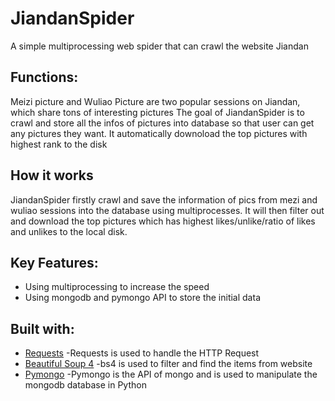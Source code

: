 # JiandanSpider
A simple multiprocessing web spider that can crawl the website Jiandan

## Functions:
 Meizi picture and Wuliao Picture are two popular sessions on Jiandan, which share tons of interesting pictures 
 The goal of JiandanSpider is to crawl and store all the infos of pictures into database so that user 
 can get any pictures they want. It automatically downoload the top pictures with highest rank to the disk
 
## How it works
 JiandanSpider firstly crawl and save the information of pics from mezi and wuliao
 sessions into the database using multiprocesses. It will then filter out and download the top pictures which has highest likes/unlike/ratio of likes and  unlikes to the local disk.  

## Key Features:
 * Using multiprocessing to increase the speed
 * Using mongodb and pymongo API to store the initial data

## Built with:
* [Requests](http://www.python-requests.org/en/master/) -Requests is used to handle the HTTP Request 
* [Beautiful Soup 4](https://www.crummy.com/software/BeautifulSoup/bs4/doc/) -bs4 is used to filter and find the items from website
* [Pymongo](https://api.mongodb.com/python/current/) -Pymongo is the API of mongo and is used to manipulate the mongodb database in Python


